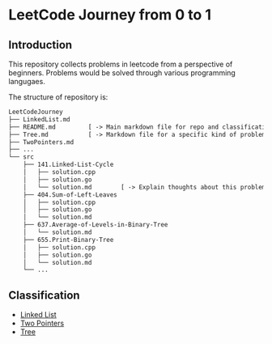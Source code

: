 # LeetCode Journey from 0 to 1

## Introduction

This repository collects problems in leetcode from a perspective of beginners. Problems would be solved through various programming langugaes.

The structure of repository is:
```txt
LeetCodeJourney
├── LinkedList.md
├── README.md         [ -> Main markdown file for repo and classification.]
├── Tree.md           [ -> Markdown file for a specific kind of problem.]
├── TwoPointers.md
├── ...
└── src
    ├── 141.Linked-List-Cycle
    │   ├── solution.cpp
    │   ├── solution.go
    │   └── solution.md        [ -> Explain thoughts about this problem.]
    ├── 404.Sum-of-Left-Leaves
    │   ├── solution.cpp
    │   ├── solution.go
    │   └── solution.md
    ├── 637.Average-of-Levels-in-Binary-Tree
    │   └── solution.md
    ├── 655.Print-Binary-Tree
    │   ├── solution.cpp
    │   ├── solution.go
    │   └── solution.md
    └── ...
```

## Classification

- [Linked List](./LinkedList.md)
- [Two Pointers](./TwoPointers.md)
- [Tree](./Tree.md)
